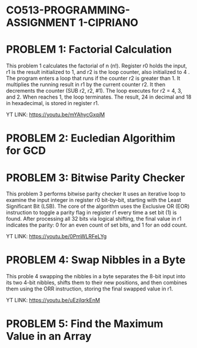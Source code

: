 # CO513-PROGRAMMING-ASSIGNMENT 1-CIPRIANO

# PROBLEM 1: Factorial Calculation

This problem 1 calculates the factorial of n (n!).
Register r0 holds the input, r1 is the result initialized to 1, and r2 is the loop counter, also initialized to 4 .
The program enters a loop that runs if the counter r2 is greater than 1.
It multiplies the running result in r1 by the current counter r2.
It then decrements the counter (SUB r2, r2, #1).
The loop executes for r2 = 4, 3, and 2. When reaches 1, the loop terminates. The result, 24 in decimal and 18 in hexadecimal, is stored in register r1.

YT LINK: https://youtu.be/mYAhycGxqjM

# PROBLEM 2: Eucledian Algorithim for GCD

# PROBLEM 3: Bitwise Parity Checker

This problem 3 performs bitwise parity checker
It uses an iterative loop to examine the input integer in register r0 bit-by-bit, starting with the Least Significant Bit (LSB). The core of the algorithm uses the Exclusive OR (EOR) instruction to toggle a parity flag in register r1 every time a set bit (1) is found. After processing all 32 bits via logical shifting, the final value in r1 indicates the parity: 0 for an even count of set bits, and 1 for an odd count.

YT LINK: https://youtu.be/0PmWLRFeLYg

# PROBLEM 4: Swap Nibbles in a Byte

This proble 4 swapping the nibbles in a byte 
separates the 8-bit input into its two 4-bit nibbles, shifts them to their new positions, and then combines them using the ORR instruction, storing the final swapped value in r1.

YT LINK: https://youtu.be/uEzjlqrkEnM

# PROBLEM 5: Find the Maximum Value in an Array
